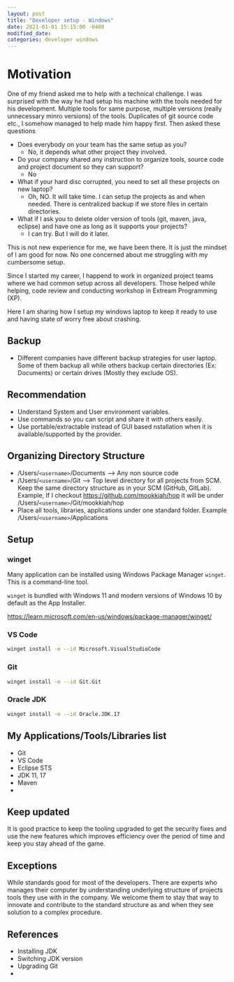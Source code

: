 ```yaml
---
layout: post
title: "Developer setup - Windows"
date: 2021-01-01 15:15:00 -0400
modified_date: 
categories: developer windows
---
```


# Motivation
One of my friend asked me to help with a technical challenge. I was surprised with the way he had setup his machine with the tools needed for his development. Multiple tools for same purpose, multiple versions (really unnecessary minro versions) of the tools. Duplicates of git source code etc., I somehow managed to help made him happy first. Then asked these questions
- Does everybody on your team has the same setup as you?
    -   No, it depends what other project they involved.
- Do your company shared any instruction to organize tools, source code and project document so they can support?
    - No
- What if your hard disc corrupted, you need to set all these projects on new laptop?
    - Oh, NO. It will take time. I can setup the projects as and when needed. There is centralized backup if we store files in certain directories.
- What if I ask you to delete older version of tools (git, maven, java, eclipse) and have one as long as it supports your projects?
    - I can try. But I will do it later.

This is not new experience for me, we have been there. It is just the mindset of I am good for now. No one concerned about me struggling with my cumbersome setup.

Since I started my career, I happend to work in organized project teams where we had common setup across all developers. Those helped while helping, code review and conducting workshop in Extream Programming (XP).

Here I am sharing how I setup my windows laptop to keep it ready to use and having state of worry free about crashing.

## Backup
- Different companies have different backup strategies for user laptop. Some of them backup all while others backup certain directories (Ex: Documents) or certain drives (Mostly they exclude OS).


## Recommendation
- Understand System and User environment variables.
- Use commands so you can script and share it with others easily.
- Use portable/extractable instead of GUI based nstallation when it is available/supported by the provider.

## Organizing Directory Structure

- /Users/`<username>`/Documents --> Any non source code
- /Users/`<username>`/Git --> Top level directory for all projects from SCM. Keep the same directory structure as in your SCM (GitHub, GitLab). Example, If I checkout https://github.com/mookkiah/hop it will be under /Users/`<username>`/Git/mookkiah/hop
- Place all tools, libraries, applications under one standard folder. Example /Users/`<username>`/Applications


## Setup

### winget
Many application can be installed using Windows Package Manager `winget`. This is a command-line tool.

`winget` is bundled with Windows 11 and modern versions of Windows 10 by default as the App Installer.

https://learn.microsoft.com/en-us/windows/package-manager/winget/


### VS Code
```sh
winget install -e --id Microsoft.VisualStudioCode
```

### Git
```sh
winget install -e --id Git.Git
```

### Oracle JDK
```sh
winget install -e --id Oracle.JDK.17
```


## My Applications/Tools/Libraries list

- Git
- VS Code
- Eclipse STS
- JDK 11, 17
- Maven
- 

## Keep updated
It is good practice to keep the tooling upgraded to get the security fixes and use the new features which improves efficiency over the period of time and keep you stay ahead of the game.


## Exceptions
While standards good for most of the developers. There are experts who manages their computer by understanding underlying structure of projects tools they use with in the company. We welcome them to stay that way to innovate and contribute to the standard structure as and when they see solution to a complex procedure.

## References
- Installing JDK
- Switching JDK version
- Upgrading Git
- 

